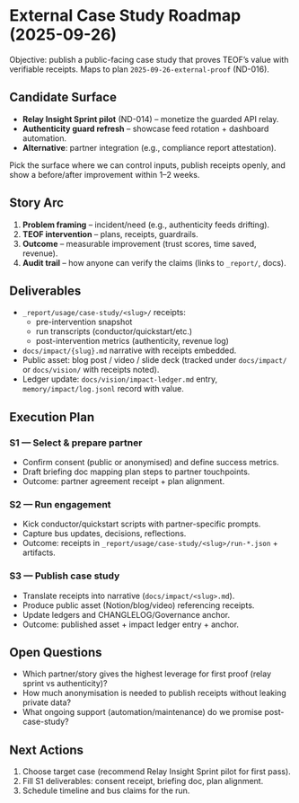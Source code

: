 # External Case Study Roadmap (2025-09-26)

Objective: publish a public-facing case study that proves TEOF’s value with
verifiable receipts. Maps to plan `2025-09-26-external-proof` (ND-016).

## Candidate Surface
- **Relay Insight Sprint pilot** (ND-014) – monetize the guarded API relay.
- **Authenticity guard refresh** – showcase feed rotation + dashboard automation.
- **Alternative**: partner integration (e.g., compliance report attestation).

Pick the surface where we can control inputs, publish receipts openly, and show a
before/after improvement within 1–2 weeks.

## Story Arc
1. **Problem framing** – incident/need (e.g., authenticity feeds drifting).
2. **TEOF intervention** – plans, receipts, guardrails.
3. **Outcome** – measurable improvement (trust scores, time saved, revenue).
4. **Audit trail** – how anyone can verify the claims (links to `_report/`, docs).

## Deliverables
- `_report/usage/case-study/<slug>/` receipts:
  - pre-intervention snapshot
  - run transcripts (conductor/quickstart/etc.)
  - post-intervention metrics (authenticity, revenue log)
- `docs/impact/{slug}.md` narrative with receipts embedded.
- Public asset: blog post / video / slide deck (tracked under `docs/impact/` or
  `docs/vision/` with receipts noted).
- Ledger update: `docs/vision/impact-ledger.md` entry, `memory/impact/log.jsonl`
  record with value.

## Execution Plan
### S1 — Select & prepare partner
- Confirm consent (public or anonymised) and define success metrics.
- Draft briefing doc mapping plan steps to partner touchpoints.
- Outcome: partner agreement receipt + plan alignment.

### S2 — Run engagement
- Kick conductor/quickstart scripts with partner-specific prompts.
- Capture bus updates, decisions, reflections.
- Outcome: receipts in `_report/usage/case-study/<slug>/run-*.json` + artifacts.

### S3 — Publish case study
- Translate receipts into narrative (`docs/impact/<slug>.md`).
- Produce public asset (Notion/blog/video) referencing receipts.
- Update ledgers and CHANGLELOG/Governance anchor.
- Outcome: published asset + impact ledger entry + anchor.

## Open Questions
- Which partner/story gives the highest leverage for first proof (relay sprint vs
  authenticity)?
- How much anonymisation is needed to publish receipts without leaking private data?
- What ongoing support (automation/maintenance) do we promise post-case-study?

## Next Actions
1. Choose target case (recommend Relay Insight Sprint pilot for first pass).
2. Fill S1 deliverables: consent receipt, briefing doc, plan alignment.
3. Schedule timeline and bus claims for the run.
